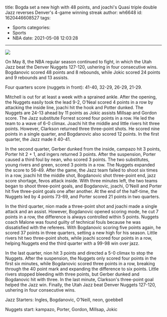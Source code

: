 title: Bogda set a new high with 48 points, and joachi's Quasi triple double Jazz reverses Denver's 4-game winning streak
author: wh6648
id: 1620446608527
tags: 
- Sports
categories: 
- Sports
- NBA
date: 2021-05-08 12:03:28
---
![](https://p4.itc.cn/q_70/images01/20210508/f0745f3000fc408086301ca4cb97cb07.jpeg)


On May 8, the NBA regular season continued to fight, in which the Utah Jazz beat the Denver Nuggets 127-120, ushering in four consecutive wins. Bogdanovic scored 48 points and 8 rebounds, while Jokic scored 24 points and 9 rebounds and 13 assists.

Four quarters score (nuggets in front): 41-40, 32-29, 26-29, 21-29.

Mitchell is out for at least a week with a sprained ankle. After the opening, the Nuggets easily took the lead 9-2, O'Neal scored 4 points in a row by attacking the inside line, joachi hit the hook and Potter dunked. The Nuggets are 24-13 ahead by 11 points as Jokic assists Millsap and Gordon score. The Jazz substitute Forrest scored four points in a row. He led the team to a wave of 6-0 climax. Joachi hit the middle and little rivers hit three points. However, Clarkson returned three three-point shots. He scored nine points in a single quarter, and Bogdanovic also scored 12 points. In the first quarter, the Jazz made it 40-41.

In the second quarter, Gerber dunked from the inside, campazo hit 3 points, Porter hit 2 + 1, and ingers returned 3 points. After the suspension, Porter caused a third foul by nean, who scored 3 points. The two substitutes, young rivers and green, scored 3 points in a row. The Nuggets expanded the score to 56-49. After the game, the Jazz team failed to shoot six times in a row, joachi hit the middle shot, Bogdanovic shot three-point end, jazz score shortage, fevos attack inside. With three minutes left, the two teams began to shoot three-point goals, and Bogdanovic, joachi, O'Neill and Porter hit five three-point goals one after another. At the end of the half-time, the Nuggets led by 4 points 73-69, and Porter scored 21 points in two quarters.

In the third quarter, nion made a three-point shot and joachi made a single attack and an assist. However, Bogdanovic opened scoring mode, he cut 7 points in a row, the difference is always controlled within 5 points. Nuggets coach Malone was found guilty of technical fouls because he was dissatisfied with the referees. With Bogdanovic scoring five points again, he scored 37 points in three quarters, setting a new high for his season. Little rivers hit two three-point shots, while joachi scored four points in a row, helping Nuggets end the third quarter with a 99-98 win over jazz.

In the last quarter, nion hit 3 points and directed a 5-0 climax to stop the Nuggets. After the suspension, the Nuggets only scored four points in the first six minutes, while Bogdanovic scored three points in a row, breaking through the 40 point mark and expanding the difference to six points. Little rivers stopped bleeding with three points, but Gerber dunked and Bogdanovic hit with three. In the last minute, Clarkson's three-point goal helped the Jazz win. Finally, the Utah Jazz beat Denver Nuggets 127-120, ushering in four consecutive wins.

Jazz Starters: Ingles, Bogdanovic, O'Neill, neon, goebbell

Nuggets start: kampazo, Porter, Gordon, Millsap, Jokic


